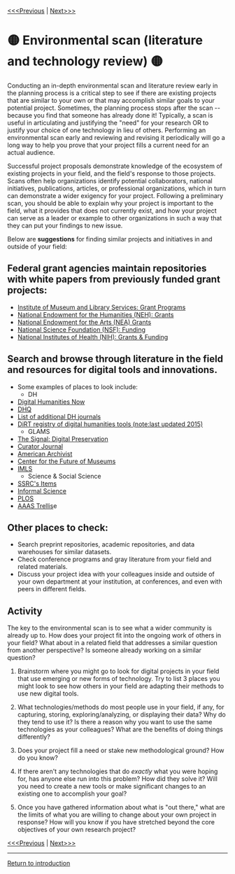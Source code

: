 
[<<<Previous](2Audience.md)	| [Next>>>](4Resources.md)

# :yellow_circle: Environmental scan (literature and technology review) :yellow_circle:

Conducting an in-depth environmental scan and literature review early in the planning process is a critical step to see if there are existing projects that are similar to your own or that may accomplish similar goals to your potential project. Sometimes, the planning process stops after the scan -- because you find that someone has already done it! Typically, a scan is useful in articulating and justifying the "need" for your research OR to justify your choice of one technology in lieu of others. Performing an environmental scan early and reviewing and revising it periodically will go a long way to help you prove that your project fills a current need for an actual audience. 

Successful project proposals demonstrate knowledge of the ecosystem of existing projects in your field, and the field's response to those projects. Scans often help organizations identify potential collaborators, national initiatives, publications, articles, or professional organizations, which in turn can demonstrate a wider exigency for your project. Following a preliminary scan, you should be able to explain why your project is important to the field, what it provides that does not currently exist, and how your project can serve as a leader or example to other organizations in such a way that they can put your findings to new issue. 

Below are **suggestions** for finding similar projects and initiatives in and outside of your field: 

## Federal grant agencies maintain repositories with white papers from previously funded grant projects:
* [Institute of Museum and Library Services: Grant Programs](https://www.imls.gov/grants/grant-programs)
* [National Endowment for the Humanities (NEH): Grants](https://www.neh.gov/grants) 
* [National Endowment for the Arts (NEA) Grants](https://www.arts.gov/grants) 
* [National Science Foundation (NSF): Funding](https://www.nsf.gov/funding/)
* [National Institutes of Health (NIH): Grants & Funding](https://www.nih.gov/grants-funding)

## Search and browse through literature in the field and resources for digital tools and innovations. 
* Some examples of places to look include: 
    * DH
* [Digital Humanities Now](http://digitalhumanitiesnow.org/)
* [DHQ](http://digitalhumanities.org/dhq/)
* [List of additional DH journals](https://digitalhumanities.berkeley.edu/resources/digital-humanities-journals)
* [DiRT registry of digital humanities tools (note:last updated 2015)](https://digitalhumanities.berkeley.edu/resources/digital-research-tools-dirt-directory) 
    * GLAMS
* [The Signal: Digital Preservation](http://blogs.loc.gov/digitalpreservation/)
* [Curator Journal](http://onlinelibrary.wiley.com/journal/10.1111/(ISSN)2151-6952)
* [American Archivist](http://www2.archivists.org/american-archivist#.V1kWCZMrLGI)
* [Center for the Future of Museums](http://www.aam-us.org/resources/center-for-the-future-of-museums)
* [IMLS](https://www.imls.gov/blog)
    * Science & Social Science 
* [SSRC's Items](http://items.ssrc.org/)
* [Informal Science](http://www.informalscience.org/)
* [PLOS](http://blogs.plos.org/)
* [AAAS Trellis](https://www.trelliscience.com/#/site-hom)e

## Other places to check: 

* Search preprint repositories, academic repositories, and data warehouses for similar datasets.
* Check conference programs and gray literature from your field and related materials. 
* Discuss your project idea with your colleagues inside and outside of your own department at your institution, at conferences, and even with peers in different fields. 

## Activity

The key to the environmental scan is to see what a wider community is already up to. How does your project fit into the ongoing work of others in your field? What about in a related field that addresses a similar question from another perspective? Is someone already working on a similar question? 

1. Brainstorm where you might go to look for digital projects in your field that use emerging or new forms of technology. Try to list 3 places you might look to see how others in your field are adapting their methods to use new digital tools. 

2. What technologies/methods do most people use in your field, if any, for capturing, storing, exploring/analyzing, or displaying their data? Why do they tend to use it? Is there a reason why you want to use the same technologies as your colleagues? What are the benefits of doing things differently? 

3. Does your project fill a need or stake new methodological ground? How do you know? 

4. If there aren't any technologies that do *exactly* what you were hoping for, has anyone else run into this problem? How did they solve it? Will you need to create a new tools or make significant changes to an existing one to accomplish your goal? 

5. Once you have gathered information about what is "out there," what are the limits of what you are willing to change about your own project in response? How will you know if you have stretched beyond the core objectives of your own research project? 

[<<<Previous](2Audience.md)	| [Next>>>](4Resources.md)

-----
[Return to introduction](https://github.com/SouthernMethodistUniversity/projectplan)
